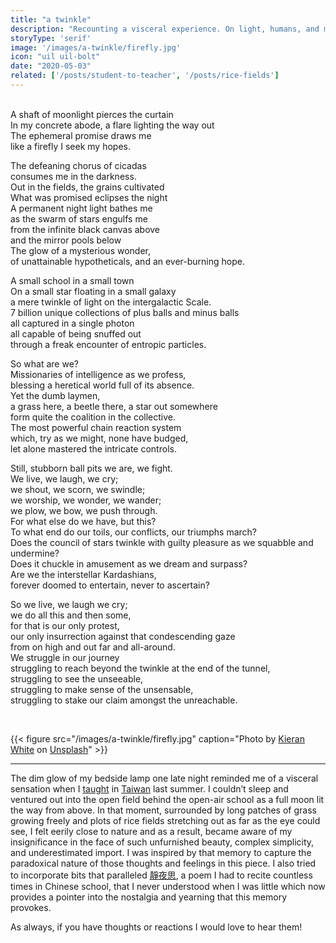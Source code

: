 ```yaml
---
title: "a twinkle"
description: "Recounting a visceral experience. On light, humans, and meaning."
storyType: 'serif'
image: '/images/a-twinkle/firefly.jpg'
icon: "uil uil-bolt"
date: "2020-05-03"
related: ['/posts/student-to-teacher', '/posts/rice-fields']
---
```

\
A shaft of moonlight pierces the curtain\
In my concrete abode, a flare lighting the way out\
The ephemeral promise draws me\
like a firefly I seek my hopes.

The defeaning chorus of cicadas\
consumes me in the darkness.\
Out in the fields, the grains cultivated\
What was promised eclipses the night\
A permanent night light bathes me\
as the swarm of stars engulfs me\
from the infinite black canvas above\
and the mirror pools below\
The glow of a mysterious wonder,\
of unattainable hypotheticals, and an ever-burning hope.

A small school in a small town\
On a small star floating in a small galaxy\
a mere twinkle of light on the intergalactic Scale.\
7 billion unique collections of plus balls and minus balls\
all captured in a single photon\
all capable of being snuffed out\
through a freak encounter of entropic particles.

So what are we?\
Missionaries of intelligence as we profess,\
blessing a heretical world full of its absence.\
Yet the dumb laymen,\
a grass here, a beetle there, a star out somewhere\
form quite the coalition in the collective.\
The most powerful chain reaction system\
which, try as we might, none have budged,\
let alone mastered the intricate controls.

Still, stubborn ball pits we are, we fight.\
We live, we laugh, we cry;\
we shout, we scorn, we swindle;\
we worship, we wonder, we wander;\
we plow, we bow, we push through.\
For what else do we have, but this?\
To what end do our toils, our conflicts, our triumphs march?\
Does the council of stars twinkle with guilty pleasure as we squabble and undermine?\
Does it chuckle in amusement as we dream and surpass?\
Are we the interstellar Kardashians,\
forever doomed to entertain, never to ascertain?

So we live, we laugh we cry;\
we do all this and then some,\
for that is our only protest,\
our only insurrection against that condescending gaze\
from on high and out far and all-around.\
We struggle in our journey\
struggling to reach beyond the twinkle at the end of the tunnel,\
struggling to see the unseeable,\
struggling to make sense of the unsensable,\
struggling to stake our claim amongst the unreachable.

<br/>

{{< figure src="/images/a-twinkle/firefly.jpg" caption="Photo by [Kieran White](https://unsplash.com/@kierancwhite?utm_source=unsplash&utm_medium=referral&utm_content=creditCopyText) on [Unsplash](https://unsplash.com/s/photos/twinkle?utm_source=unsplash&utm_medium=referral&utm_content=creditCopyText)" >}}

---

The dim glow of my bedside lamp one late night reminded me of a visceral sensation when I [taught](/posts/student-to-teacher) in [Taiwan](/posts/rice-fields) last summer. I couldn’t sleep and ventured out into the open field behind the open-air school as a full moon lit the way from above. In that moment, surrounded by long patches of grass growing freely and plots of rice fields stretching out as far as the eye could see, I felt eerily close to nature and as a result, became aware of my insignificance in the face of such unfurnished beauty, complex simplicity, and underestimated import. I was inspired by that memory to capture the paradoxical nature of those thoughts and feelings in this piece. I also tried to incorporate bits that paralleled [靜夜思](https://en.wikipedia.org/wiki/Quiet_Night_Thought), a poem I had to recite countless times in Chinese school, that I never understood when I was little which now provides a pointer into the nostalgia and yearning that this memory provokes.

As always, if you have thoughts or reactions I would love to hear them!
